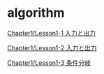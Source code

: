 # algorithm
[Chapter1/Lesson1-1 入力と出力](./Chapter1/Lesson1-1)

[Chapter1/Lesson1-2 入力と出力](./Chapter1/Lesson1-2)

[Chapter1/Lesson1-3 条件分岐](./Chapter1/Lesson1-3)
